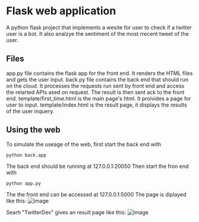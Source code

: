 # Flask web application

A python flask project that implements a wesite for user to check if a twitter user is a bot. It also analzye the sentiment of the most rrecent tweet of the user. 

## Files
app.py file contains the flask app for the front end. It renders the HTML files and gets the user input. 
back.py file contains the back end that should run on the cloud. It processes the requests run sent by front end and access the relarted APIs ased on request. The result is then sent ack to the front end.
template/first_time.html is the main page's html. It proivides a page for user to input.
template/index.html is the result page, it displays the results of the user inquery.

## Using the web
To simulate the useage of the web, first start the back end with 
```console
python back.app
```
The back end should be running at 127.0.0.1:20050
Then start the fron end with 
```console
python app.py
```
The the front end can be accessed at 127.0.0.1:5000
The page is diplayed like this:
![image](https://user-images.githubusercontent.com/60164575/192021090-ae9d5e3a-da0e-4096-afc0-773244e6d7b5.png)

Searh "TwitterDev" gives an result page like this:
![image](https://user-images.githubusercontent.com/60164575/192021390-8c63960c-2eef-440d-8e93-e4a7140b01a4.png)

